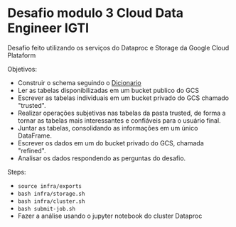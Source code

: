 # Desafio modulo 3 Cloud Data Engineer IGTI

Desafio feito utilizando os serviços do Dataproc e Storage da Google Cloud Plataform

Objetivos:

* Construir o schema seguindo o [Dicionario](https://www.gov.br/receitafederal/pt-br/assuntos/orientacao-tributaria/cadastros/consultas/arquivos/NOVOLAYOUTDOSDADOSABERTOSDOCNPJ.pdf)
* Ler as tabelas disponibilizadas em um bucket publico do GCS
* Escrever as tabelas individuais em um bucket privado do GCS chamado "trusted".
* Realizar operações subjetivas nas tabelas da pasta trusted, de forma a tornar as
tabelas mais interessantes e confiáveis para o usuário final.
* Juntar as tabelas, consolidando as informações em um único DataFrame.
* Escrever os dados em um do bucket privado do GCS, chamada "refined".
* Analisar os dados respondendo as perguntas do desafio.

Steps:
* `source infra/exports`
* `bash infra/storage.sh`
* `bash infra/cluster.sh`
* `bash submit-job.sh`
* Fazer a análise usando o jupyter notebook do cluster Dataproc